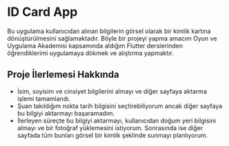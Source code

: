 # ID Card App
Bu uygulama kullanıcıdan alınan bilgilerin görsel olarak bir kimlik kartına dönüştürülmesini sağlamaktadır. 
Böyle bir projeyi yapma amacım Oyun ve Uygulama Akademisi kapsamında aldığım Flutter derslerinden öğrendiklerimi uygulamaya dökmek ve alıştırma yapmaktır.

## Proje İlerlemesi Hakkında
- İsim, soyisim ve cinsiyet bilgilerini almayı ve diğer sayfaya aktarma işlemi tamamlandı.
- Şuan takıldığım nokta tarih bilgisini seçtirebiliyorum ancak diğer sayfaya bu bilgiyi aktarmayı başaramadım.
- İlerleyen süreçte bu bilgiyi aktarmayı, kullanıcıdan doğum yeri bilgisini almayı ve bir fotoğraf yüklemesini istiyorum. Sonrasında ise diğer sayfada tüm bunları görsel bir kimlik şeklinde sunmayı planlıyorum.
